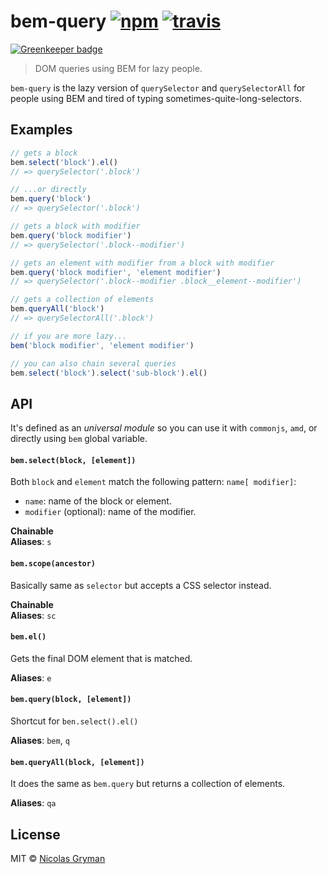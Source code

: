 # bem-query [![npm][npm-image]][npm-url] [![travis][travis-image]][travis-url]

[![Greenkeeper badge](https://badges.greenkeeper.io/ngryman/bem-query.svg)](https://greenkeeper.io/)

[npm-image]: https://img.shields.io/npm/v/bem-query.svg?style=flat
[npm-url]: https://npmjs.org/package/bem-query
[travis-image]: https://img.shields.io/travis/ngryman/bem-query.svg?style=flat
[travis-url]: https://travis-ci.org/ngryman/bem-query

> DOM queries using BEM for lazy people.


`bem-query` is the lazy version of `querySelector` and `querySelectorAll` for people using
BEM and tired of typing sometimes-quite-long-selectors.


## Examples

```js
// gets a block
bem.select('block').el()
// => querySelector('.block')

// ...or directly
bem.query('block')
// => querySelector('.block')

// gets a block with modifier
bem.query('block modifier')
// => querySelector('.block--modifier')

// gets an element with modifier from a block with modifier
bem.query('block modifier', 'element modifier')
// => querySelector('.block--modifier .block__element--modifier')

// gets a collection of elements
bem.queryAll('block')
// => querySelectorAll('.block')

// if you are more lazy...
bem('block modifier', 'element modifier')

// you can also chain several queries
bem.select('block').select('sub-block').el()
```


## API

It's defined as an *universal module* so you can use it with `commonjs`, `amd`, or directly
using `bem` global variable.


#### `bem.select(block, [element])`

Both `block` and `element` match the following pattern: `name[ modifier]`:
 - `name`: name of the block or element.
 - `modifier` (optional): name of the modifier.

**Chainable**<br>
**Aliases**: `s`

#### `bem.scope(ancestor)`

Basically same as `selector` but accepts a CSS selector instead.

**Chainable**<br>
**Aliases**: `sc`

#### `bem.el()`

Gets the final DOM element that is matched.

**Aliases**: `e`

#### `bem.query(block, [element])`

Shortcut for `ben.select().el()`

**Aliases**: `bem`, `q`

#### `bem.queryAll(block, [element])`

It does the same as `bem.query` but returns a collection of elements.

**Aliases**: `qa`


## License

MIT © [Nicolas Gryman](http://ngryman.sh)
